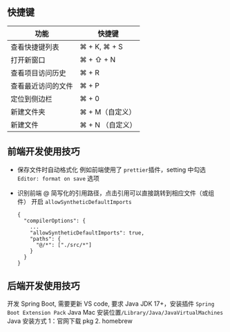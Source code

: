 ## 快捷键

| 功能               | 快捷键           |
| ------------------ | ---------------- |
| 查看快捷键列表     | ⌘ + K, ⌘ + S     |
| 打开新窗口         | ⌘ + ⇧ + N        |
| 查看项目访问历史   | ⌘ + R            |
| 查看最近访问的文件 | ⌘ + P            |
| 定位到侧边栏       | ⌘ + 0            |
| 新建文件夹         | ⌘ + M（自定义）  |
| 新建文件           | ⌘ + N （自定义） |

## 前端开发使用技巧

- 保存文件时自动格式化
  例如前端使用了 `prettier`插件，setting 中勾选 `Editor: format on save` 选项

- 识别前端 @ 简写化的引用路径，点击引用可以直接跳转到相应文件（或组件）
  开启 `allowSyntheticDefaultImports`
  ```
  {
    "compilerOptions": {
      ...
      "allowSyntheticDefaultImports": true,
      "paths": {
        "@/*": ["./src/*"]
      }
    }
  }
  ```

## 后端开发使用技巧

开发 Spring Boot, 需要更新 VS code, 要求 Java JDK 17+，安装插件 `Spring Boot Extension Pack`
Java Mac 安装位置`/Library/Java/JavaVirtualMachines`  
Java 安装方式 1：官网下载 pkg 2. homebrew
